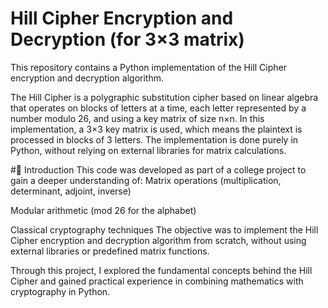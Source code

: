# Hill Cipher Encryption and Decryption (for 3×3 matrix)
This repository contains a Python implementation of the Hill Cipher encryption and decryption algorithm.

The Hill Cipher is a polygraphic substitution cipher based on linear algebra that operates on blocks of letters at a time, each letter represented by a number modulo 26, and using a key matrix of size n×n.
In this implementation, a 3×3 key matrix is used, which means the plaintext is processed in blocks of 3 letters. The implementation is done purely in Python, without relying on external libraries for matrix calculations.

#📖 Introduction
This code was developed as part of a college project to gain a deeper understanding of:
Matrix operations (multiplication, determinant, adjoint, inverse)

Modular arithmetic (mod 26 for the alphabet)

Classical cryptography techniques
The objective was to implement the Hill Cipher encryption and decryption algorithm from scratch, without using external libraries or predefined matrix functions.

Through this project, I explored the fundamental concepts behind the Hill Cipher and gained practical experience in combining mathematics with cryptography in Python.
